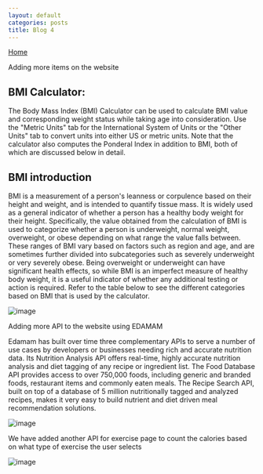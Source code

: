 ```yaml
---
layout: default
categories: posts
title: Blog 4
---
```


[Home](https://sevak84.github.io/sb.github.io/)

Adding more items on the website 

## BMI Calculator:  
The Body Mass Index (BMI) Calculator can be used to calculate BMI value and corresponding weight status while taking age into consideration. Use the "Metric Units" tab for the International System of Units or the "Other Units" tab to convert units into either US or metric units. Note that the calculator also computes the Ponderal Index in addition to BMI, both of which are discussed below in detail.

## BMI introduction

BMI is a measurement of a person's leanness or corpulence based on their height and weight, and is intended to quantify tissue mass. It is widely used as a general indicator of whether a person has a healthy body weight for their height. Specifically, the value obtained from the calculation of BMI is used to categorize whether a person is underweight, normal weight, overweight, or obese depending on what range the value falls between. These ranges of BMI vary based on factors such as region and age, and are sometimes further divided into subcategories such as severely underweight or very severely obese. Being overweight or underweight can have significant health effects, so while BMI is an imperfect measure of healthy body weight, it is a useful indicator of whether any additional testing or action is required. Refer to the table below to see the different categories based on BMI that is used by the calculator.

![image](https://user-images.githubusercontent.com/70185563/116181528-9d27bb80-a6cf-11eb-9c9f-b2da5cd7c141.png)


Adding more API to the website using EDAMAM 

Edamam has built over time three complementary APIs to serve a number of use cases by developers or businesses needing rich and accurate nutrition data. Its Nutrition Analysis API offers real-time, highly accurate nutrition analysis and diet tagging of any recipe or ingredient list. The Food Database API provides access to over 750,000 foods, including generic and branded foods, restaurant items and commonly eaten meals. The Recipe Search API, built on top of a database of 5 million nutritionally tagged and analyzed recipes, makes it very easy to build nutrient and diet driven meal recommendation solutions. 

![image](https://user-images.githubusercontent.com/70185563/116182057-833aa880-a6d0-11eb-88a4-1c7e0b3b962e.png)

We have added another API for exercise page to count the calories based on what type of exercise the user selects 

![image](https://user-images.githubusercontent.com/70185563/116182290-d876ba00-a6d0-11eb-957e-1de3c6425e2f.png)



